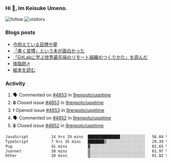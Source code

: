 ### Hi 👋, Im Keisuke Umeno.

<!--
**9renpoto/9renpoto** is a ✨ _special_ ✨ repository because its `README.md` (this file) appears on your GitHub profile.

Here are some ideas to get you started:

- 🔭 I’m currently working on ...
- 🌱 I’m currently learning ...
- 👯 I’m looking to collaborate on ...
- 🤔 I’m looking for help with ...
- 💬 Ask me about ...
- 📫 How to reach me: ...
- 😄 Pronouns: ...
- ⚡ Fun fact: ...
-->

![follow](https://img.shields.io/github/followers/9renpoto?label=Follow&style=social)
![visitors](https://komarev.com/ghpvc/?username=9renpoto&label=Profile%20views&color=0e75b6&style=flat)

### Blogs posts

<!-- BLOG-POST-LIST:START -->
- [今抱えている目標や夢](https://9renpoto.win/entry/2024/12/02/objective)
- [「書く習慣」という本が面白かった](https://9renpoto.win/entry/2024/11/11/leave_a_feeling_sad)
- [「GitLabに学ぶ世界最先端のリモート組織のつくりかた」を読んだ](https://9renpoto.win/entry/2024/09/10/remote_organization)
- [体脂肪↗](https://9renpoto.win/entry/2024/08/12/gaining_fat)
- [絵本を読む](https://9renpoto.win/entry/2024/07/26/picture_book)
<!-- BLOG-POST-LIST:END -->

### Activity

<!--START_SECTION:activity-->
1. 🗣 Commented on [#4853](https://github.com/9renpoto/upptime/issues/4853#issuecomment-2556554132) in [9renpoto/upptime](https://github.com/9renpoto/upptime)
2. 🔒 Closed issue [#4853](https://github.com/9renpoto/upptime/issues/4853) in [9renpoto/upptime](https://github.com/9renpoto/upptime)
3. ❗ Opened issue [#4853](https://github.com/9renpoto/upptime/issues/4853) in [9renpoto/upptime](https://github.com/9renpoto/upptime)
4. 🗣 Commented on [#4852](https://github.com/9renpoto/upptime/issues/4852#issuecomment-2556392940) in [9renpoto/upptime](https://github.com/9renpoto/upptime)
5. 🔒 Closed issue [#4852](https://github.com/9renpoto/upptime/issues/4852) in [9renpoto/upptime](https://github.com/9renpoto/upptime)
<!--END_SECTION:activity-->

<!--START_SECTION:waka-->

```txt
JavaScript          14 hrs 29 mins  ██████████████░░░░░░░░░░░   56.04 %
TypeScript          7 hrs 35 mins   ███████▒░░░░░░░░░░░░░░░░░   29.39 %
Pug                 41 mins         ▓░░░░░░░░░░░░░░░░░░░░░░░░   02.65 %
Jsonnet             30 mins         ▒░░░░░░░░░░░░░░░░░░░░░░░░   01.97 %
Other               28 mins         ▒░░░░░░░░░░░░░░░░░░░░░░░░   01.82 %
```

<!--END_SECTION:waka-->
